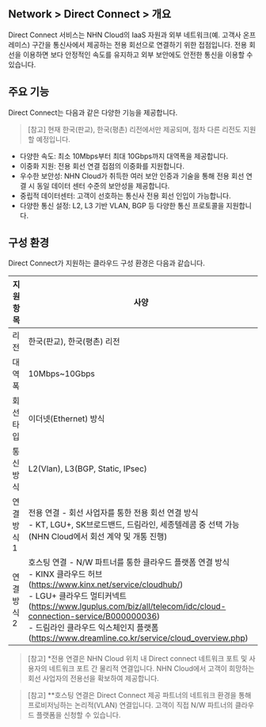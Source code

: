 ## Network > Direct Connect > 개요

Direct Connect 서비스는 NHN Cloud의 IaaS 자원과 외부 네트워크(예. 고객사 온프레미스) 구간을 통신사에서 제공하는 전용 회선으로 연결하기 위한 접점입니다. 전용 회선을 이용하면 보다 안정적인 속도를 유지하고 외부 보안에도 안전한 통신을 이용할 수 있습니다.

## 주요 기능
Direct Connect는 다음과 같은 다양한 기능을 제공합니다.
> [참고] 현재 한국(판교), 한국(평촌) 리전에서만 제공되며, 점차 다른 리전도 지원할 예정입니다.
* 다양한 속도: 최소 10Mbps부터 최대 10Gbps까지 대역폭을 제공합니다.
* 이중화 지원: 전용 회선 연결 접점의 이중화를 지원합니다.
* 우수한 보안성: NHN Cloud가 취득한 여러 보안 인증과 기술을 통해 전용 회선 연결 시 동일 데이터 센터 수준의 보안성을 제공합니다.
* 중립적 데이터센터: 고객이 선호하는 통신사 전용 회선 인입이 가능합니다.
* 다양한 통신 설정: L2, L3 기반 VLAN, BGP 등 다양한 통신 프로토콜을 지원합니다.

## 구성 환경 
Direct Connect가 지원하는 클라우드 구성 환경은 다음과 같습니다.

| 지원 항목 | 사양 |
| --- | --- |
| 리전 | 한국(판교), 한국(평촌) 리전 |
| 대역폭 | 10Mbps~10Gbps |
| 회선 타입 | 이더넷(Ethernet) 방식 |
| 통신 방식 | L2(Vlan), L3(BGP, Static, IPsec) |
| 연결 방식 1 | 전용 연결 - 회선 사업자를 통한 전용 회선 연결 방식<br>- KT, LGU+, SK브로드밴드, 드림라인, 세종텔레콤 중 선택 가능(NHN Cloud에서 회선 계약 및 개통 진행)|
| 연결 방식 2 | 호스팅 연결 - N/W 파트너를 통한 클라우드 플랫폼 연결 방식<br>- KINX 클라우드 허브(https://www.kinx.net/service/cloudhub/)<br>- LGU+ 클라우드 멀티커넥트(https://www.lguplus.com/biz/all/telecom/idc/cloud-connection-service/B000000036)<br>- 드림라인 클라우드 익스체인지 플랫폼(https://www.dreamline.co.kr/service/cloud_overview.php)|

> [참고] *전용 연결은 NHN Cloud 위치 내 Direct connect 네트워크 포트 및 사용자의 네트워크 포트 간 물리적 연결입니다. NHN Cloud에서 고객이 희망하는 회선 사업자의 전용선을 확보하여 제공합니다.

> [참고] **호스팅 연결은 Direct Connect 제공 파트너의 네트워크 환경을 통해 프로비저닝하는 논리적(VLAN) 연결입니다. 고객이 직접 N/W 파트너의 클라우드 플랫폼을 신청할 수 있습니다.
